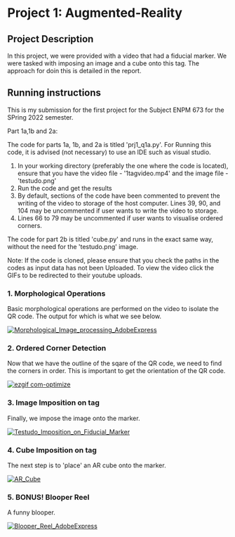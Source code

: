 # Project 1: Augmented-Reality

## Project Description

In this project, we were provided with a video that had a fiducial marker. We were tasked with imposing an image and a cube onto this tag. The approach for doin this is detailed in the report.

## Running instructions

This is my submission for the first project for the Subject ENPM 673 for the SPring 2022 semester.

Part 1a,1b and 2a:

The code for parts 1a, 1b, and 2a is titled 'prj1_q1a.py'. For Running this code, it is advised (not necessary) to use an IDE such as visual studio.

1. In your working directory (preferably the one where the code is located), ensure that you have the video file - '1tagvideo.mp4' and the image file - 'testudo.png'
2. Run the code and get the results
3. By default, sections of the code have been commented to prevent the writing of the video to storage of the host computer. Lines 39, 90, and 104 may be uncommented if user wants to write the video to storage.
4. Lines 66 to 79 may be uncommented if user wants to visualise ordered corners.

The code for part 2b is titled 'cube.py' and runs in the exact same way, without the need for the 'testudo.png' image.

Note: If the code is cloned, please ensure that you check the paths in the codes as input data has not been Uploaded. To view the video click the GIFs to be redirected to their youtube uploads.

### 1. Morphological Operations

Basic morphological operations are performed on the video to isolate the QR code. The output for which is what we see below.

[![Morphological_Image_processing_AdobeExpress](https://user-images.githubusercontent.com/35636842/218368728-35bad771-17fc-4388-a5d9-7d82de198b73.gif)](https://youtu.be/K2lSg51COJ0)

### 2. Ordered Corner Detection

Now that we have the outline of the sqare of the QR code, we need to find the corners in order. This is important to get the orientation of the QR code.

[![ezgif com-optimize](https://user-images.githubusercontent.com/35636842/218370397-a4d85010-2d91-48cc-bdc0-b21f8113ec73.gif)](https://youtu.be/vW_rvp5WV1s)

### 3. Image Imposition on tag

Finally, we impose the image onto the marker.

[![Testudo_Imposition_on_Fiducial_Marker](https://user-images.githubusercontent.com/35636842/218371698-48caacd1-4087-48ff-880e-47d440ba41d6.gif)](https://youtu.be/-3TvXzFVbGk)

### 4. Cube Imposition on tag

The next step is to 'place' an AR cube onto the marker.

[![AR_Cube](https://user-images.githubusercontent.com/35636842/218374945-bb989b26-c364-4092-bb98-1c3dd0372558.gif)](https://youtu.be/iCmC9NynMJg)

### 5. BONUS! Blooper Reel

A funny blooper.

[![Blooper_Reel_AdobeExpress](https://user-images.githubusercontent.com/35636842/218374658-0c686d49-c87a-4c22-b574-f66b8b5601c1.gif)](https://youtu.be/cD1I4kXAkUM)
